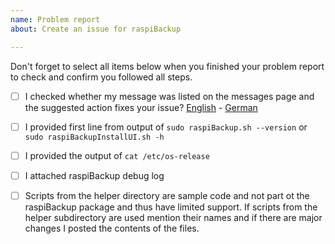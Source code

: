 ```yaml
---
name: Problem report
about: Create an issue for raspiBackup

---
```


Don't forget to select all items below when you finished your problem report to check and confirm you followed all steps.

* [ ] I checked whether my message was listed on the messages page and the suggested action fixes your issue? [English](https://linux-tips-and-tricks.de/en/rmessages) - [German](https://linux-tips-and-tricks.de/de/fehlermeldungen)
* [ ] I provided first line from output of `sudo raspiBackup.sh --version` or `sudo raspiBackupInstallUI.sh -h`
* [ ] I provided the output of `cat /etc/os-release`
* [ ] I attached raspiBackup debug log
* [ ] Scripts from the helper directory are sample code and not part ot the raspiBackup package and thus have limited support. If scripts from the helper subdirectory are used mention their names and if there are major changes I posted the contents of the files.


